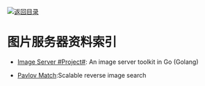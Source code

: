 [![返回目录](https://parg.co/UGo)](https://github.com/wxyyxc1992/Awesome-Reference)

# 图片服务器资料索引

* [Image Server #Project#](https://github.com/pierrre/imageserver): An image server toolkit in Go (Golang)

- [Pavlov Match](https://github.com/pavlovml/match):Scalable reverse image search
